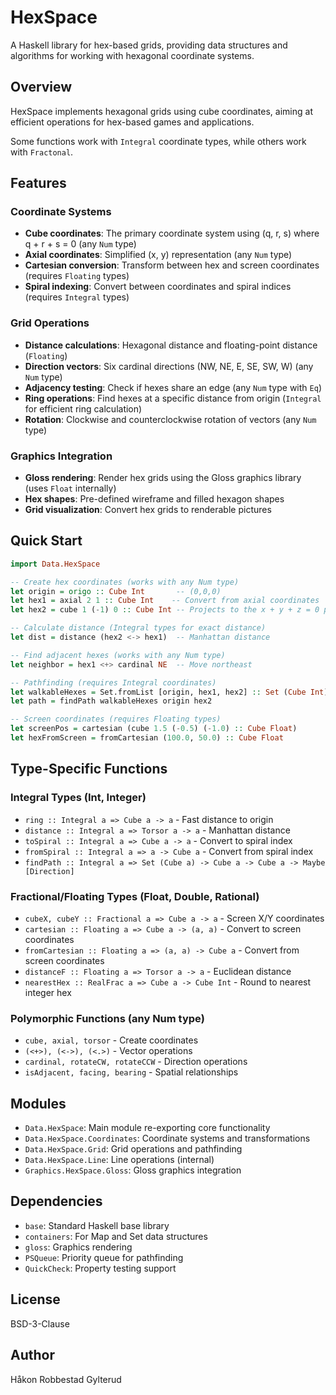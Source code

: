 # HexSpace

A Haskell library for hex-based grids, providing data structures and algorithms for working with hexagonal coordinate systems.

## Overview

HexSpace implements hexagonal grids using cube coordinates, aiming at efficient operations for hex-based games and applications.

Some functions work with `Integral` coordinate types, while others work with `Fractonal`.

## Features

### Coordinate Systems

- **Cube coordinates**: The primary coordinate system using (q, r, s) where q + r + s = 0 (any `Num` type)
- **Axial coordinates**: Simplified (x, y) representation (any `Num` type)
- **Cartesian conversion**: Transform between hex and screen coordinates (requires `Floating` types)
- **Spiral indexing**: Convert between coordinates and spiral indices (requires `Integral` types)

### Grid Operations
- **Distance calculations**: Hexagonal distance and floating-point distance (`Floating`)
- **Direction vectors**: Six cardinal directions (NW, NE, E, SE, SW, W) (any `Num` type)
- **Adjacency testing**: Check if hexes share an edge (any `Num` type with `Eq`)
- **Ring operations**: Find hexes at a specific distance from origin (`Integral` for efficient ring calculation)
- **Rotation**: Clockwise and counterclockwise rotation of vectors (any `Num` type)

### Graphics Integration
- **Gloss rendering**: Render hex grids using the Gloss graphics library (uses `Float` internally)
- **Hex shapes**: Pre-defined wireframe and filled hexagon shapes
- **Grid visualization**: Convert hex grids to renderable pictures

## Quick Start

```haskell
import Data.HexSpace

-- Create hex coordinates (works with any Num type)
let origin = origo :: Cube Int       -- (0,0,0) 
let hex1 = axial 2 1 :: Cube Int    -- Convert from axial coordinates
let hex2 = cube 1 (-1) 0 :: Cube Int -- Projects to the x + y + z = 0 plane.

-- Calculate distance (Integral types for exact distance)
let dist = distance (hex2 <-> hex1)  -- Manhattan distance

-- Find adjacent hexes (works with any Num type)
let neighbor = hex1 <+> cardinal NE  -- Move northeast

-- Pathfinding (requires Integral coordinates)
let walkableHexes = Set.fromList [origin, hex1, hex2] :: Set (Cube Int)
let path = findPath walkableHexes origin hex2

-- Screen coordinates (requires Floating types)
let screenPos = cartesian (cube 1.5 (-0.5) (-1.0) :: Cube Float)
let hexFromScreen = fromCartesian (100.0, 50.0) :: Cube Float
```

## Type-Specific Functions

### Integral Types (Int, Integer)
- `ring :: Integral a => Cube a -> a` - Fast distance to origin
- `distance :: Integral a => Torsor a -> a` - Manhattan distance  
- `toSpiral :: Integral a => Cube a -> a` - Convert to spiral index
- `fromSpiral :: Integral a => a -> Cube a` - Convert from spiral index
- `findPath :: Integral a => Set (Cube a) -> Cube a -> Cube a -> Maybe [Direction]`

### Fractional/Floating Types (Float, Double, Rational)
- `cubeX, cubeY :: Fractional a => Cube a -> a` - Screen X/Y coordinates
- `cartesian :: Floating a => Cube a -> (a, a)` - Convert to screen coordinates
- `fromCartesian :: Floating a => (a, a) -> Cube a` - Convert from screen coordinates
- `distanceF :: Floating a => Torsor a -> a` - Euclidean distance
- `nearestHex :: RealFrac a => Cube a -> Cube Int` - Round to nearest integer hex

### Polymorphic Functions (any Num type)
- `cube, axial, torsor` - Create coordinates
- `(<+>), (<->), (<.>)` - Vector operations  
- `cardinal, rotateCW, rotateCCW` - Direction operations
- `isAdjacent, facing, bearing` - Spatial relationships

## Modules

- `Data.HexSpace`: Main module re-exporting core functionality
- `Data.HexSpace.Coordinates`: Coordinate systems and transformations
- `Data.HexSpace.Grid`: Grid operations and pathfinding
- `Data.HexSpace.Line`: Line operations (internal)
- `Graphics.HexSpace.Gloss`: Gloss graphics integration

## Dependencies

- `base`: Standard Haskell base library
- `containers`: For Map and Set data structures
- `gloss`: Graphics rendering
- `PSQueue`: Priority queue for pathfinding
- `QuickCheck`: Property testing support

## License

BSD-3-Clause

## Author

Håkon Robbestad Gylterud

